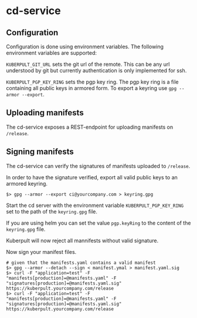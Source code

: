 cd-service
==================

Configuration
-------------------

Configuration is done using environment variables. The following environment variables are supported:

`KUBERPULT_GIT_URL` sets the git url of the remote. This can be any url understood by git but currently authentication is only implemented for ssh.

`KUBERPULT_PGP_KEY_RING` sets the pgp key ring. The pgp key ring is a file containing all public keys in armored form. To export a keyring use `gpg --armor --export`.


Uploading manifests
----------------------

The cd-service exposes a REST-endpoint for uploading manifests on `/release`.


Signing manifests
-----------------------

The cd-service can verify the signatures of manifests uploaded to `/release`.

In order to have the signature verified, export all valid public keys to an armored keyring.

```
$> gpg --armor --export ci@yourcompany.com > keyring.gpg 
```

Start the cd server with the environment variable `KUBERPULT_PGP_KEY_RING` set to the path of the `keyring.gpg` file.

If you are using helm you can set the value `pgp.keyRing` to the content of the `keyring.gpg` file.

Kuberpult will now reject all mannifests without valid signature.

Now sign your manifest files.

```
# given that the manifests.yaml contains a valid manifest
$> gpg --armor --detach --sign < manifest.ymal > manifest.yaml.sig
$> curl -F "application=test" -F "manifests[production]=@manifests.yaml" -F "signatures[production]=@manifests.yaml.sig"  https://kuberpult.yourcompany.com/release
$> curl -F "application=test" -F "manifests[production]=@manifests.yaml" -F "signatures[production]=@manifests.yaml.sig"  https://kuberpult.yourcompany.com/release
```

